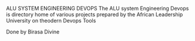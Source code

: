 ALU SYSTEM ENGINEERING DEVOPS
The ALU system Engineering Devops is directory home of various projects prepared by the African Leadership University on theodern Devops Tools

Done by Birasa Divine
